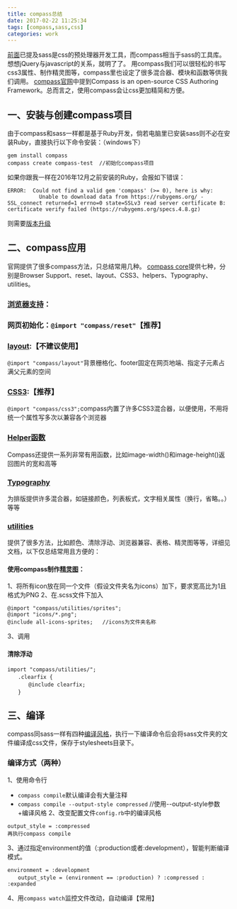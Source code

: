 ```yaml
---
title: compass总结
date: 2017-02-22 11:25:34
tags: [compass,sass,css]
categories: work
---
```


[前面](https://leahshi.github.io/2017/02/15/sass%E6%80%BB%E7%BB%93/)已提及sass是css的预处理器开发工具，而compass相当于sass的工具库。想想jQuery与javascript的关系，就明了了。
用compass我们可以很轻松的书写css3属性、制作精灵图等，compass里也设定了很多混合器、模块和函数等供我们调用。
[compass官网](http://compass-style.org/)中提到Compass is an open-source CSS Authoring Framework。总而言之，使用compass会让css更加精简和方便。

<!-- more -->

## 一、安装与创建compass项目
由于compass和sass一样都是基于Ruby开发，倘若电脑里已安装sass则不必在安装Ruby，直接执行以下命令安装：（windows下）
```
gem install compass
compass create compass-test  //初始化compass项目
```
如果你跟我一样在2016年12月之前安装的Ruby，会报如下错误：
```
ERROR:  Could not find a valid gem 'compass' (>= 0), here is why:
          Unable to download data from https://rubygems.org/ - SSL_connect returned=1 errno=0 state=SSLv3 read server certificate B: certificate verify failed (https://rubygems.org/specs.4.8.gz)
```
则需要[版本升级](https://gist.github.com/luislavena/f064211759ee0f806c88)


## 二、compass应用
官网提供了很多compass方法，只总结常用几种。
[compass core](http://compass-style.org/reference/compass/)提供七种，分别是Browser Support、reset、layout、CSS3、helpers、Typography、utilities。
### [浏览器支持](http://compass-style.org/reference/compass/support/)：

### 网页初始化：`@import "compass/reset"`【推荐】

### [layout](http://compass-style.org/reference/compass/layout/):【不建议使用】
`@import "compass/layout"`背景栅格化、footer固定在网页地端、指定子元素占满父元素的空间

### [CSS3](http://compass-style.org/reference/compass/css3/):【推荐】
`@import "compass/css3";`compass内置了许多CSS3混合器，以便使用，不用将统一个属性写多次以兼容各个浏览器

### [Helper函数](http://compass-style.org/reference/compass/helpers/)
Compass还提供一系列非常有用函数，比如image-width()和image-height()返回图片的宽和高等

### [Typography](http://compass-style.org/reference/compass/typography/)
为排版提供许多混合器，如链接颜色，列表板式，文字相关属性（换行，省略。。）等等

### [utilities](http://compass-style.org/reference/compass/utilities/)
提供了很多方法，比如颜色、清除浮动、浏览器兼容、表格、精灵图等等，详细见文档，以下仅总结常用且方便的：
#### 使用compass制作[精灵图](http://compass-style.org/help/tutorials/spriting/)：
1、将所有icon放在同一个文件（假设文件夹名为icons）加下，要求宽高比为1且格式为PNG
2、在.scss文件下加入
```
@import "compass/utilities/sprites";
@import "icons/*.png";
@include all-icons-sprites;   //icons为文件夹名称
```
3、调用
#### 清除浮动
```
import "compass/utilities/";
　　.clearfix {
　　　　@include clearfix;
　　}
```


## 三、编译
compass同sass一样有四种[编译风格](https://leahshi.github.io/2017/02/15/sass%E6%80%BB%E7%BB%93/)，执行一下编译命令后会将sass文件夹的文件编译成css文件，保存于stylesheets目录下。

### 编译方式（两种）
1、使用命令行
- `compass compile`默认编译会有大量注释
- `compass compile --output-style compressed` //使用--output-style参数+编译风格
2、改变配置文件`config.rb`中的编译风格
```
output_style = :compressed
再执行compass compile
```
3、通过指定environment的值（:production或者:development），智能判断编译模式。
```
environment = :development
　　output_style = (environment == :production) ? :compressed : :expanded
```
4、用`compass watch`监控文件改动，自动编译【常用】

